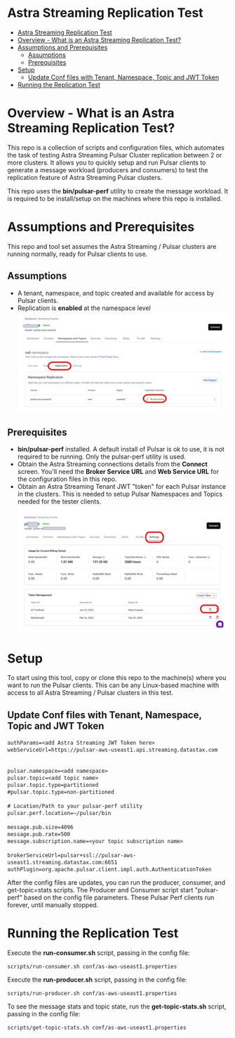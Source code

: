 # Astra Streaming Replication Test

- [Astra Streaming Replication Test](#astra-streaming-replication-test)
- [Overview - What is an Astra Streaming Replication Test?](#overview---what-is-an-astra-streaming-replication-test)
- [Assumptions and Prerequisites](#assumptions-and-prerequisites)
  - [Assumptions](#assumptions)
  - [Prerequisites](#prerequisites)
- [Setup](#setup)
  - [Update Conf files with Tenant, Namespace, Topic and JWT Token](#update-conf-files-with-tenant-namespace-topic-and-jwt-token)
- [Running the Replication Test](#running-the-replication-test)

# Overview - What is an Astra Streaming Replication Test?
This repo is a collection of scripts and configuration files, which automates the task of testing Astra Streaming Pulsar Cluster replication between 2 or more clusters.  It allows you to quickly setup and run Pulsar clients to generate a message workload (producers and consumers) to test the replication feature of Astra Streaming Pulsar clusters.  

This repo uses the **bin/pulsar-perf** utility to create the message workload.  It is required to be install/setup on the machines where this repo is installed.
# Assumptions and Prerequisites  
This repo and tool set assumes the Astra Streaming / Pulsar clusters are running normally, ready for Pulsar clients to use.  
## Assumptions
* A tenant, namespace, and topic created and available for access by Pulsar clients.
* Replication is **enabled** at the namespace level ![Astra Streaming Replication](docs/AstraStreamingReplication.png)
## Prerequisites
* **bin/pulsar-perf** installed.  A default install of Pulsar is ok to use, it is not required to be running.  Only the pulsar-perf utility is used.
* Obtain the Astra Streaming connections details from the **Connect** screen.  You'll need the **Broker Service URL** and **Web Service URL** for the configuration files in this repo.
* Obtain an Astra Streaming Tenant JWT "token" for each  Pulsar instance in the clusters.  This is needed to setup Pulsar Namespaces and Topics needed for the tester clients.  ![Astra Streaming Tenant Token](docs/AstraStreamingTenantToken.png)

# Setup  
To start using this tool, copy or clone this repo to the machine(s) where you want to run the Pulsar clients.  This can be any Linux-based machine with access to all Astra Streaming / Pulsar clusters in this test.

## Update Conf files with Tenant, Namespace, Topic and JWT Token


```
authParams=<add Astra Streaming JWT Token here>
webServiceUrl=https://pulsar-aws-useast1.api.streaming.datastax.com


pulsar.namespace=<add namespace>
pulsar.topic=<add topic name>
pulsar.topic.type=partitioned
#pulsar.topic.type=non-partitioned

# Location/Path to your pulsar-perf utility
pulsar.perf.location=~/pulsar/bin

message.pub.size=4096
message.pub.rate=500
message.subscription.name=<your topic subscription name> 

brokerServiceUrl=pulsar+ssl://pulsar-aws-useast1.streaming.datastax.com:6651
authPlugin=org.apache.pulsar.client.impl.auth.AuthenticationToken
```
After the config files are updates, you can run the producer, consumer, and get-topic=stats scripts.  The Producer and Consumer script start "pulsar-perf" based on the config file parameters.  These Pulsar Perf clients run forever, until manually stopped.  
# Running the Replication Test

Execute the **run-consumer.sh** script, passing in the config file:   
```
scripts/run-consumer.sh conf/as-aws-useast1.properties
```
Execute the **run-producer.sh** script, passing in the config file:   
```
scripts/run-producer.sh conf/as-aws-useast1.properties
```
To see the message stats and topic state, run the **get-topic-stats.sh** script, passing in the config file:    
```
scripts/get-topic-stats.sh conf/as-aws-useast1.properties
```
